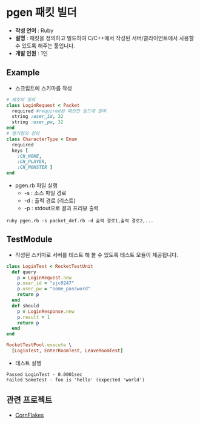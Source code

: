pgen 패킷 빌더
====

* __작성 언어__ : Ruby
* __설명__ : 패킷을 정의하고 빌드하여 C/C++에서 작성된 서버/클라이언트에서 사용할 수 있도록 해주는 툴입니다.
* __개발 인원__ : 1인

Example
----
* 스크립트에 스키마를 작성
```ruby
# 패킷의 정의
class LoginRequest < Packet
  required #required된 패킷만 빌드에 참여
  string :user_id, 32
  string :user_pw, 32
end
# 열거형의 정의
class CharacterType < Enum
  required
  keys [
    :CH_NONE,
    :CH_PLAYER,
    :CH_MONSTER ]
end
```
* pgen.rb 파일 실행
  * -s : 소스 파일 경로
  * -d : 출력 경로 (리스트)
  * -p : stdout으로 결과 프리뷰 출력
```
ruby pgen.rb -s packet_def.rb -d 출력 경로1,출력 경로2,...
```


TestModule
----
* 작성된 스키마로 서버를 테스트 해 볼 수 있도록 테스트 모듈이 제공됩니다.
```ruby
class LoginTest < RocketTestUnit
  def query
    p = LoginRequest.new
    p.user_id = "pjc0247"
    p.user_pw = "some_password"
    return p
  end
  def should
    p = LoginResponse.new
    p.result = 1
    return p
  end
end
```
```ruby
RocketTestPool.execute \
  [LoginTest, EnterRoomTest, LeaveRoomTest]
```

* 테스트 실행
```
Passed LoginTest - 0.0001sec
Failed SomeTest - foo is 'hello' (expected 'world')
```

관련 프로젝트
----
* [CornFlakes](https://github.com/pjc0247/CornFlakes)
